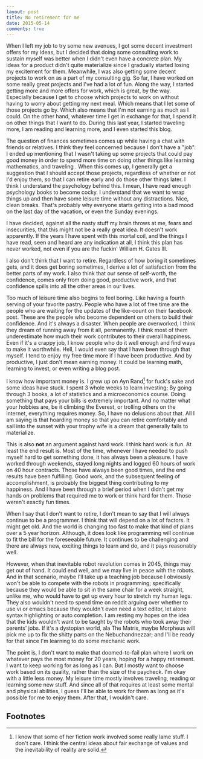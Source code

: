```yaml
---
layout: post
title: No retirement for me
date: 2015-05-14
comments: true
---
```


When I left my job to try some new avenues, I got some decent
investment offers for my ideas, but I decided that doing some
consulting work to sustain myself was better when I didn't even have a
concrete plan. My ideas for a product didn't quite materialize since I
gradually started losing my excitement for them. Meanwhile, I was also
getting some decent projects to work on as a part of my consulting
gig. So far, I have worked on some really great projects and I've had
a lot of fun. Along the way, I started getting more and more offers
for work, which is great, by the way. Especially because I get to
choose which projects to work on without having to worry about getting
my next meal. Which means that I let some of those projects go
by. Which also means that I'm not earning as much as I could. On the
other hand, whatever time I get in exchange for that, I spend it on
other things that I want to do. During this last year, I started
traveling more, I am reading and learning more, and I even started
this blog.

The question of finances sometimes comes up while having a chat with
friends or relatives. I think they feel concerned because I don't have
a "job". I ended up mentioning that I wasn't taking up some projects
that could pay good money in order to spend more time on doing other
things like learning mathematics, and traveling . When this comes up,
I generally get a suggestion that I should accept those projects,
regardless of whether or not I'd enjoy them, so that I can retire
early and do those other things later. I think I understand the
psychology behind this. I mean, I have read enough psychology books to
become cocky. I understand that we want to wrap things up and then
have some leisure time without any distractions. Nice, clean
breaks. That's probably why everyone starts getting into a bad mood on
the last day of the vacation, or even the Sunday evenings.

I have decided, against all the nasty stuff my brain throws at me,
fears and insecurities, that this might not be a really great
idea. It doesn't work apparently. If the years I have spent with this
mortal coil, and the things I have read, seen and heard are any
indication at all, I think this plan has never worked, not even if you are
the fuckin' William H. Gates III.

I also don't think that I want to retire. Regardless of how boring it
sometimes gets, and it does get boring sometimes, I derive a lot of
satisfaction from the better parts of my work. I also think that our
sense of self-worth, the confidence, comes only from doing good,
productive work, and that confidence spills into all the other areas
in our lives.

Too much of leisure time also begins to feel boring. Like having a
fourth serving of your favorite pastry. People who have a lot of free
time are the people who are waiting for the updates of the like-count
on their facebook post. These are the people who become dependent on
others to build their confidence. And it's always a disaster. When
people are overworked, I think they dream of running away from it all,
permanently. I think most of them underestimate how much their work
contributes to their overall happiness. Even if it's a crappy job, I
know people who do it well enough and find ways to make it
worthwhile. Hell, I would even say that I have been through that
myself. I tend to enjoy my free time more if I have been
productive. And by productive, I just don't mean earning money. It
could be learning math, learning to invest, or even writing a blog
post.

I know how important money is. I grew up on Ayn Rand[^1] for fuck's
sake and some ideas have stuck. I spent 3 whole weeks to learn
investing; By going through 3 books, a lot of statistics and a
microeconomics course. Doing something that pays your bills is
extremely important. And no matter what your hobbies are, be it
climbing the Everest, or trolling others on the internet, everything
requires money. So, I have no delusions about that. All I am saying is
that hoarding money so that you can retire comfortably and sail into
the sunset with your trophy wife is a dream that generally fails to
materialize.

This is also **not** an argument against hard work. I think hard work
is fun. At least the end result is. Most of the time, whenever I have
needed to push myself hard to get something done, it has always been a
pleasure. I have worked through weekends, stayed long nights and
logged 60 hours of work on 40 hour contracts. Those have always been
good times, and the end results have been fulfilling.  Good work, and
the subsequent feeling of accomplishment, is probably the biggest
thing contributing to my happiness. And I have been through a brief
period when I didn't get my hands on problems that required me to work
or think hard for them. Those weren't exactly fun times.

When I say that I don't want to retire, I don't mean to say that I
will always continue to be a programmer. I think that will depend on a
lot of factors. It might get old. And the world is changing too fast
to make that kind of plans over a 5 year horizon. Although, it does
look like programming will continue to fit the bill for the
foreseeable future. It continues to be challenging and there are
always new, exciting things to learn and do, and it pays reasonably
well.

However, when that inevitable robot revolution comes in 2045, things
may get out of hand. It could end well, and we may live in peace with
the robots. And in that scenario, maybe I'll take up a teaching job
because I obviously won't be able to compete with the robots in
programming; specifically because they would be able to sit in the
same chair for a week straight, unlike me, who would have to get up
every hour to stretch my human legs. They also wouldn't need to spend
time on reddit arguing over whether to use vi or emacs because they
wouldn't even need a text editor, let alone syntax highlighting or
auto completion. I am resting my hopes on the idea that the kids
wouldn't want to be taught by the robots who took away their parents'
jobs.  If it's a dystopian world, ala The Matrix, maybe Morpheus will
pick me up to fix the shitty parts on the Nebuchandnezzar; and I'll be
ready for that since I'm learning to do some mechanic work.

The point is, I don't want to make that doomed-to-fail plan where I
work on whatever pays the most money for 20 years, hoping for a happy
retirement. I want to keep working for as long as I can. But I mostly
want to choose work based on its quality, rather than the size of the
paycheck. I'm okay with a little less money. My leisure time
mostly involves traveling, reading or learning some new stuff. And
since all of that requires at least some mental and physical
abilities, I guess I'll be able to work for them as long as it's
possible for me to enjoy them. After that, I wouldn't care.

## Footnotes

[^1]: I know that some of her fiction work involved some really lame
    stuff. I don't care. I think the central ideas about fair
    exchange of values and the inevitability of reality are solid.
